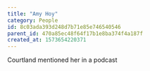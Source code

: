 ```yaml
---
title: "Amy Hoy"
category: People
id: 8c03ada393d248d7b71e85e746540546
parent_id: 470a85ec48f64f17b1e8ba374f4a187f
created_at: 1573654220371
---
```


Courtland mentioned her in a podcast
                